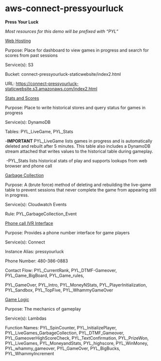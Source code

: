 # aws-connect-pressyourluck

**Press Your Luck**

*Most resources for this demo will be prefixed with “PYL”*



<u>Web Hosting</u>

Purpose: Place for dashboard to view games in progress and search for scores from past sessions

Service(s): S3

Bucket: connect-pressyourluck-staticwebsite/index2.html

URL: https://connect-pressyourluck-staticwebsite.s3.amazonaws.com/index2.html

 

<u>Stats and Scores</u>

Purpose: Place to write historical stores and query status for games in progress 

Service(s): DynamoDB

Tables: PYL_LiveGame, PYL_Stats

-**IMPORTANT** PYL_LiveGame lists games in progress and is automatically deleted and rebuilt after 5 minutes. This table also includes a DynamoDB stream attached that writes values to the historical table during gameplay.

​        -PYL_Stats lists historical stats of play and supports lookups from web browser and phone call

 

<u>Garbage Collection</u>

Purpose: A (brute force) method of deleting and rebuilding the live-game table to prevent sessions that never complete the game from appearing still in progress. 

Service(s): Cloudwatch Events

Rule: PYL_GarbageCollection_Event

 

<u>Phone call IVR Interface</u>

Purpose: Provides a phone number interface for game players

Service(s): Connect

Instance Alias: pressyourluck

Phone Number: 480-386-0883

Contact Flow: PYL_CurrentRank, PYL_DTMF-Gameover, PYL_Game_BigBoard, PYL_Game_rules, 

PYL_GameOver, PYL_Intro, PYL_MoneyNStats, PYL_PlayerInitialization, PYL_Sandbox, PYL_TopFive, PYL_WhammyGameOver

 

<u>Game Logic</u>

Purpose: The mechanics of gameplay

Service(s): Lambdas

Function Names: PYL_SpinCounter, PYL_InitializePlayer, PYL_LiveGames_GarbageCollection, PYL_DTMF_Gameover, PYL_GameoverHighScoreCheck, PYL_TextConfirmation, PYL_PrizeWon, PYL_LiveGames, PYL_MoneyandStats, PYL_highscore, PYL_WinMoney, PYL_whammy_gameover, PYL_GameOver, PYL_BigBucks, PYL_WhammyIncrement

 

 

 

 